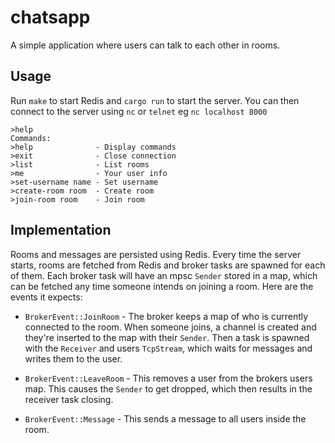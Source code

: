 # chatsapp

A simple application where users can talk to each other in rooms.

## Usage

Run `make` to start Redis and `cargo run` to start the server.
You can then connect to the server using `nc` or `telnet` eg `nc localhost 8000`

```
>help
Commands:
>help              - Display commands
>exit              - Close connection
>list              - List rooms
>me                - Your user info
>set-username name - Set username
>create-room room  - Create room
>join-room room    - Join room
```

## Implementation

Rooms and messages are persisted using Redis. Every time the server starts, rooms are fetched from Redis and broker tasks are spawned for each of them.
Each broker task will have an mpsc `Sender` stored in a map, which can be fetched any time someone intends on joining a room. Here are the events it expects:

* `BrokerEvent::JoinRoom` - The broker keeps a map of who is currently connected to the room. When someone joins, a channel is created and they're inserted to
the map with their `Sender`. Then a task is spawned with the `Receiver` and users `TcpStream`, which waits for messages and writes them to the user.

* `BrokerEvent::LeaveRoom` - This removes a user from the brokers users map. This causes the `Sender` to get dropped, which then results in the receiver task closing.

* `BrokerEvent::Message` - This sends a message to all users inside the room.
